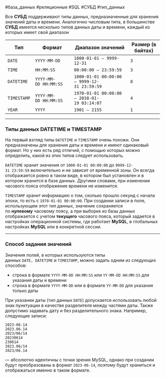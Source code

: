 #база_данных #реляционные #SQL #СУБД #тип_данных 

Все **СУБД** поддерживают типы данных, предназначенные для хранения значений даты и времени. Аналогично числовым типа, в большинстве **СУБД** имеется несколько типов данных даты и времени, каждый  из которых имеет свой диапазон

| **Тип**     | **Формат**            | **Диапазон значений**                       | **Размер (в байтах)** |
| ----------- | --------------------- | ------------------------------------------- | --------------------- |
| `DATE`      | `YYYY-MM-DD`          | `1000-01-01 – 9999-12-31`                   | `3`                   |
| `TIME`      | `HH:MM:SS`            | `00:00:00 – 23:59:59`                       | `3`                   |
| `DATETIME`  | `YYYY-MM-DD HH:MM:SS` | `1000-01-01 00:00:00 – 9999-12-31 23:59:59` | `8`                   |
| `TIMESTAMP` | `YYYY-MM-DD HH:MM:SS` | `1970-01-01 00:00:00 – 2038-01-19 03:14:07` | `4`                   |
| `YEAR`      | `YYYY`                | `1901 – 2155`                               | `1`                   |

---
### Типы данных DATETIME и TIMESTAMP
На первый взгляд типы `DATETIME` и `TIMESTAMP` очень похожи. Они предназначены для хранения даты и времени и имеют одинаковый формат. Но у них есть ряд отличий, с помощью которых можно определить, какой из этих типов следует использовать.

`DATETIME` хранит значения от `1000-01-01 00:00:00` до `9999-12-31 23:59:59` включительно и не зависит от временной зоны. Он всегда отображается ровно в таком виде, в котором был установлен и в котором хранится в базе данных. Другими словами, при изменении часового пояса отображение времени не изменится.

`TIMESTAMP` хранит информацию о том, сколько прошло секунд с начала эпохи, то есть с `1970-01-01 00:00:00`. При создании записи в поле, использующем этот тип данных, значение сохраняется по **нулевому** часовому поясу, а при выборке из базы данных отображается с учетом **текущего** часового пояса, который задается в настройках операционной системы, где работает **MySQL**, в глобальных настройках **MySQL** или в конкретной сессии.

---
### Способ задания значений
Значения полей, в которых используются типы данных `DATE, DATETIME` и `TIMESTAMP`, можно задать одним из следующих способов:

- строка в формате `YYYY-MM-DD HH:MM:SS` или `YY-MM-DD HH:MM:SS` для указания даты и времени
- строка в формате `YYYY-MM-DD` или в формате `YY-MM-DD` для указания только даты

При указании даты (тип данных `DATE`) допускается использовать любой знак пунктуации в качестве разделителя между частями даты. Также допустимо задавать дату и без разделительного знака. Например, следующие записи:

```
2023-06-14
2023.06.14
2023/06/14
20230614
230614
2023.06/14
2023/06.14
```

— абсолютно идентичны с точки зрения MySQL, однако при создании будут преобразованы в формат `2023-06-14`, поэтому будут храниться и отображаться именно в таком формате.